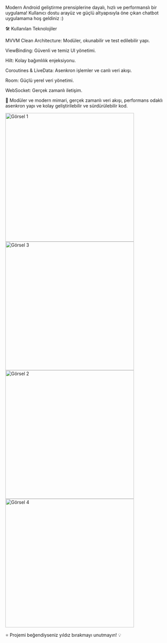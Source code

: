 Modern Android geliştirme prensiplerine dayalı, hızlı ve performanslı bir uygulama! Kullanıcı dostu arayüz ve güçlü altyapısıyla öne çıkan chatbot uygulamama hoş geldiniz :)

🛠 Kullanılan Teknolojiler

MVVM Clean Architecture: Modüler, okunabilir ve test edilebilir yapı.

ViewBinding: Güvenli ve temiz UI yönetimi.

Hilt: Kolay bağımlılık enjeksiyonu.

Coroutines & LiveData: Asenkron işlemler ve canlı veri akışı.

Room: Güçlü yerel veri yönetimi.

WebSocket: Gerçek zamanlı iletişim.

🌟 
Modüler ve modern mimari,
gerçek zamanlı veri akışı,
performans odaklı asenkron yapı ve
kolay geliştirilebilir ve sürdürülebilir kod.



<img src="https://github.com/user-attachments/assets/a19de161-2c62-4a6b-b4a4-581c55d56805" alt="Görsel 1" width="400" />
<img src="https://github.com/user-attachments/assets/956eb495-9dda-42f6-9aa3-27eee4be5ded" alt="Görsel 3" width="400" />
<img src="https://github.com/user-attachments/assets/dd5463cf-bf14-48e3-9844-355012029357" alt="Görsel 2" width="400" />
<img src="https://github.com/user-attachments/assets/58440850-c9a1-4fd3-8120-42d1d94f19cf" alt="Görsel 4" width="400" />


⭐ Projemi beğendiyseniz yıldız bırakmayı unutmayın! 💡
